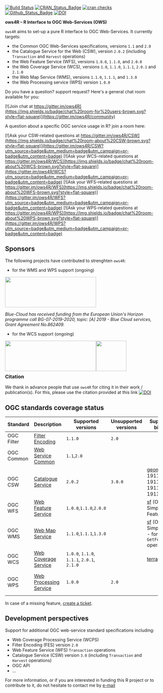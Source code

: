 [![Build Status](https://github.com/eblondel/ows4R/actions/workflows/r-cmd-check.yml/badge.svg?branch=master)](https://github.com/eblondel/ows4R/actions/workflows/r-cmd-check.yml)
[![CRAN_Status_Badge](http://www.r-pkg.org/badges/version/ows4R)](https://cran.r-project.org/package=ows4R)
[![cran checks](https://cranchecks.info/badges/worst/ows4R)](https://cran.r-project.org/web/checks/check_results_ows4R.html)
[![Github_Status_Badge](https://img.shields.io/badge/Github-0.3-blue.svg)](https://github.com/eblondel/ows4R)
[![DOI](https://zenodo.org/badge/DOI/10.5281/zenodo.1345111.svg)](https://doi.org/10.5281/zenodo.1345111)

**ows4R – R Interface to OGC Web-Services (OWS)**

``ows4R`` aims to set-up a pure R interface to OGC Web-Services. It currently targets:

* the Common OGC Web-Services specifications, versions ``1.1`` and ``2.0``
* the Catalogue Service for the Web (CSW), version ``2.0.2`` (including ``Transaction`` and ``Harvest`` operations)
* the Web Feature Service (WFS), versions ``1.0.0``, ``1.1.0``, and ``2.0.0``
* the Web Coverage Service (WCS), versions `1.0`, `1.1.0`, `1.1.1`, `2.0.1` and `2.1.0`
* the Web Map Service (WMS), versions ``1.1.0``, ``1.1.1``, and ``1.3.0``
* the Web Processing service (WPS) version `1.0.0`

Do you have a question? support request? Here's a general chat room available for you:

[![Join chat at https://gitter.im/ows4R](https://img.shields.io/badge/chat%20room-for%20users-brown.svg?style=flat-square)](https://gitter.im/ows4R/community)

A question about a specific OGC service usage in R? join a room here:

[![Ask your CSW-related questions at https://gitter.im/ows4R/CSW](https://img.shields.io/badge/chat%20room-about%20CSW-brown.svg?style=flat-square)](https://gitter.im/ows4R/CSW?utm_source=badge&utm_medium=badge&utm_campaign=pr-badge&utm_content=badge)
[![Ask your WCS-related questions at https://gitter.im/ows4R/WCS](https://img.shields.io/badge/chat%20room-about%20WCS-brown.svg?style=flat-square)](https://gitter.im/ows4R/WCS?utm_source=badge&utm_medium=badge&utm_campaign=pr-badge&utm_content=badge)
[![Ask your WFS-related questions at https://gitter.im/ows4R/WFS](https://img.shields.io/badge/chat%20room-about%20WFS-brown.svg?style=flat-square)](https://gitter.im/ows4R/WFS?utm_source=badge&utm_medium=badge&utm_campaign=pr-badge&utm_content=badge)
[![Ask your WPS-related questions at https://gitter.im/ows4R/WPS](https://img.shields.io/badge/chat%20room-about%20WPS-brown.svg?style=flat-square)](https://gitter.im/ows4R/WPS?utm_source=badge&utm_medium=badge&utm_campaign=pr-badge&utm_content=badge)


## Sponsors

The following projects have contributed to strenghten ``ows4R``:

* for the WMS and WPS support (ongoing)

<a href="https://www.blue-cloud.org"><img height=100 width=300 src="https://www.blue-cloud.org/sites/all/themes/arcadia/logo.png"/></a>

_Blue-Cloud has received funding from the European Union's Horizon programme call BG-07-2019-2020, topic: [A] 2019 - Blue Cloud services, Grant Agreement No.862409._

* for the WCS support (ongoing)

<a href="https://www.emodnet-biology.eu/" title="EMODnet Biology" style="float:left;"><img height=100 width=300 src="https://www.emodnet-biology.eu/sites/emodnet-biology.eu/themes/emodnetbiology/images/logo.png?v=20181018"/></a>

<a href="https://www.vliz.be" title="VLIZ" style="float:left;"><img height=100 width=100 src="https://www.vliz.be/sites/vliz.be/themes/vliz/img/logo.png"/></a>

<br><br><br><br><br>

### Citation

We thank in advance people that use ``ows4R`` for citing it in their work / publication(s). For this, please use the citation provided at this link [![DOI](https://zenodo.org/badge/DOI/10.5281/zenodo.1345111.svg)](https://doi.org/10.5281/zenodo.1345111)

## OGC standards coverage status

Standard  |Description|Supported versions|Unsupported versions|Supported R bindings|Support
----------|-----------|------------------|-----------------|--------------------|------|
OGC Filter|[Filter Encoding](https://www.ogc.org/standards/filter)|``1.1.0``|``2.0``||ongoing
OGC Common|[Web Service Common](https://www.ogc.org/standards/common)|``1.1``,``2.0``|||ongoing
OGC CSW   |[Catalogue Service](https://www.ogc.org/standards/cat)|``2.0.2``|``3.0.0``|[geometa](https://github.com/eblondel/geometa) (ISO 19115 / 19119 / 19110 / 19139 XML)|ongoing / seeking sponsors
OGC WFS   |[Web Feature Service](https://www.ogc.org/standards/wfs)|``1.0.0``,``1.1.0``,``2.0.0``||[sf](https://github.com/r-spatial/sf) (OGC Simple Feature)|ongoing
OGC WMS   |[Web Map Service](https://www.ogc.org/standards/wms)|``1.1.0``,``1.1.1``,``1.3.0``||[sf](https://github.com/r-spatial/sf) (OGC Simple Feature - for `GetFeatureInfo` operation)|ongoing
OGC WCS |[Web Coverage Service](https://www.ogc.org/standards/wcs)|``1.0.0``, ``1.1.0``, ``1.1.1``, ``2.0.1``, ``2.1.0``||[terra](https://cran.r-project.org/package=terra)|ongoing
OGC WPS |[Web Processing Service](https://www.ogc.org/standards/wps)|`1.0.0`|`2.0`||under development (contribs welcome)

In case of a missing feature, [create a ticket](https://github.com/eblondel/ows4R/issues/new).

## Development perspectives

Support for additional OGC web-service standard specifications including:

* Web Coverage Processing Service (WCPS)
* Filter Encoding (FES) version ``2.0``
* Web Feature Service (WFS) ``Transaction`` operations
* Catalogue Service (CSW) version ``3.0`` (including ``Transaction`` and ``Harvest`` operations)
* OGC API
* ...

For more information, or if you are interested in funding this R project or to contribute to it, do not hesitate to contact me by [e-mail](mailto:eblondel.pro@gmail.com)


